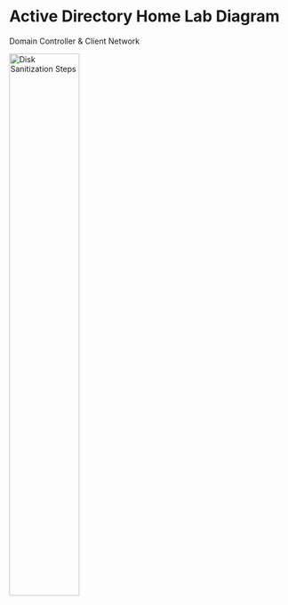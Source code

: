 # Active Directory Home Lab Diagram
Domain Controller &amp; Client Network
<p>
  <img src="https://imgur.com/V5Ws8OK" height="50%" width="50%" alt="Disk Sanitization Steps"/>
</p>
